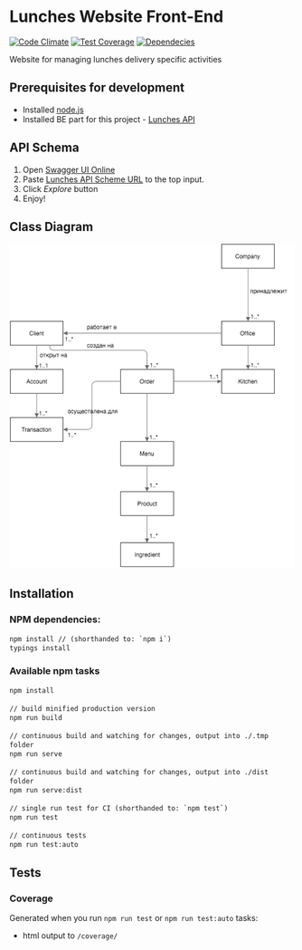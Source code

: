 # Lunches Website Front-End
[![Code Climate][codeclimate-image]][codeclimate-url] [![Test Coverage][coverage-image]][coverage-url] [![Dependecies][david-dm-image]][david-dm-url]

Website for managing lunches delivery specific activities

## Prerequisites for development
* Installed [node.js](https://nodejs.org/en/)
* Installed BE part for this project - [Lunches API](https://github.com/lunches-platform/api)

## API Schema
 1. Open [Swagger UI Online](http://petstore.swagger.io/)
 2. Paste [Lunches API Scheme URL](https://raw.githubusercontent.com/lunches-platform/fe/master/misc/lunches.swagger.yaml) to the top input.
 3. Click *Explore* button
 4. Enjoy!

## Class Diagram
![Class Diagram](https://raw.githubusercontent.com/lunches-platform/fe/master/misc/class-diagram.png)

## Installation

### NPM dependencies:
```
npm install // (shorthanded to: `npm i`)
typings install
```

### Available npm tasks
```
npm install

// build minified production version
npm run build

// continuous build and watching for changes, output into ./.tmp folder
npm run serve

// continuous build and watching for changes, output into ./dist folder
npm run serve:dist

// single run test for CI (shorthanded to: `npm test`)
npm run test

// continuous tests
npm run test:auto

```

## Tests

### Coverage
Generated when you run `npm run test` or `npm run test:auto` tasks:
- html output to `/coverage/`

[codeclimate-image]: https://codeclimate.com/github/lunches-platform/fe/badges/gpa.svg
[codeclimate-url]: https://codeclimate.com/github/lunches-platform/fe
[coverage-image]: https://codeclimate.com/github/lunches-platform/fe/badges/coverage.svg
[coverage-url]: https://codeclimate.com/github/lunches-platform/fe/coverage
[david-dm-image]: https://david-dm.org/lunches-platform/fe.svg
[david-dm-url]: https://david-dm.org/lunches-platform/fe

